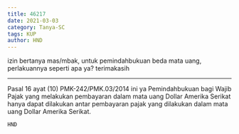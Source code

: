 ```yaml
---
title: 46217
date: 2021-03-03
category: Tanya-SC
tags: KUP
author: HND
---
```


izin bertanya mas/mbak, untuk pemindahbukuan beda mata uang, perlakuannya seperti apa ya? terimakasih

---

Pasal 16 ayat (10) PMK-242/PMK.03/2014 ini ya Pemindahbukuan bagi Wajib Pajak yang melakukan pembayaran dalam mata uang Dollar Amerika Serikat hanya dapat dilakukan antar pembayaran pajak yang dilakukan dalam mata uang Dollar Amerika Serikat.

`HND`
